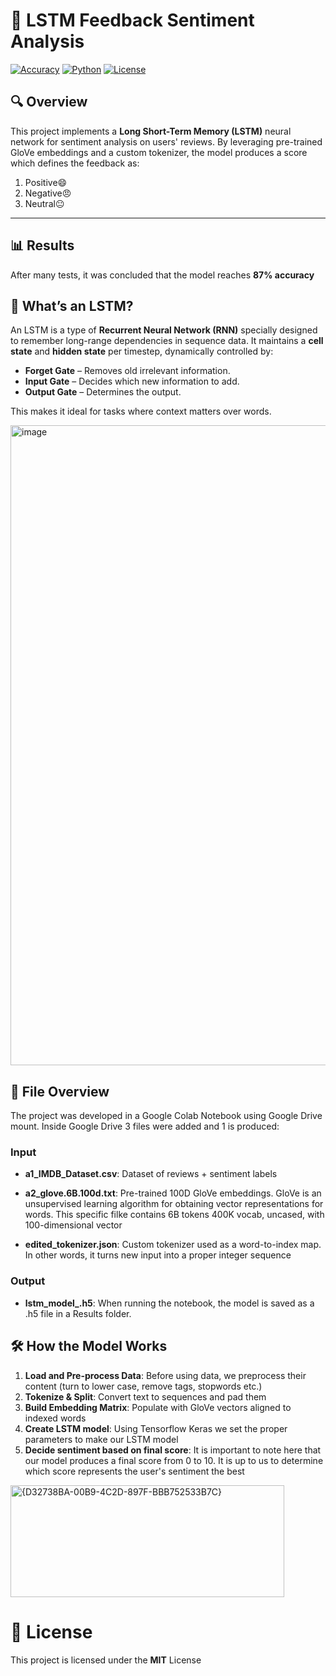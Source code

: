 # 📘 LSTM Feedback Sentiment Analysis
[![Accuracy](https://img.shields.io/badge/accuracy-87%25-brightgreen.svg)](#) [![Python](https://img.shields.io/badge/python-3.8+-blue.svg)](#) [![License](https://img.shields.io/badge/license-MIT-lightgrey.svg)](#)

## 🔍 Overview
This project implements a **Long Short-Term Memory (LSTM)** neural network for sentiment analysis on users' reviews. By leveraging pre-trained GloVe embeddings and a custom tokenizer, the model produces a score which defines the feedback as:

1) Positive😄
2) Negative😠
3) Neutral😐
   
---

## 📊 Results
After many tests, it was concluded that the model reaches **87% accuracy**

## 🧠 What’s an LSTM?
An LSTM is a type of **Recurrent Neural Network (RNN)** specially designed to remember long-range dependencies in sequence data. It maintains a **cell state** and **hidden state** per timestep, dynamically controlled by:
- **Forget Gate** – Removes old irrelevant information.
- **Input Gate** – Decides which new information to add.
- **Output Gate** – Determines the output.

This makes it ideal for tasks where context matters over words.

<img width="1024" height="1024" alt="image" src="https://github.com/user-attachments/assets/598922d2-561e-4719-b059-855dfae3057a" />

## 📁 File Overview
The project was developed in a Google Colab Notebook using Google Drive mount. Inside Google Drive 3 files were added and 1 is produced:
### Input
- **a1_IMDB_Dataset.csv**: Dataset of reviews + sentiment labels

- **a2_glove.6B.100d.txt**: Pre-trained 100D GloVe embeddings. GloVe is an unsupervised learning algorithm for obtaining vector representations for words. This specific filke contains 6B tokens 400K vocab, uncased, with 100-dimensional vector

- **edited_tokenizer.json**: Custom tokenizer used as a word-to-index map. In other words, it turns new input into a proper integer sequence

### Output
- **lstm_model_<acc>.h5**: When running the notebook, the model is saved as a .h5 file in a Results folder.

## 🛠️ How the Model Works
1) **Load and Pre-process Data**: Before using data, we preprocess their content (turn to lower case, remove tags, stopwords etc.)
2) **Tokenize & Split**: Convert text to sequences and pad them
3) **Build Embedding Matrix**: Populate with GloVe vectors aligned to indexed words
4) **Create LSTM model**: Using Tensorflow Keras we set the proper parameters to make our LSTM model
5) **Decide sentiment based on final score**: It is important to note here that our model produces a final score from 0 to 10. It is up to us to determine which score represents the user's sentiment the best
<img width="438" height="179" alt="{D32738BA-00B9-4C2D-897F-BBB752533B7C}" src="https://github.com/user-attachments/assets/6802a853-3f3a-46c4-8d06-00f3fd86d7cd" />


# 📜 License
This project is licensed under the **MIT** License
